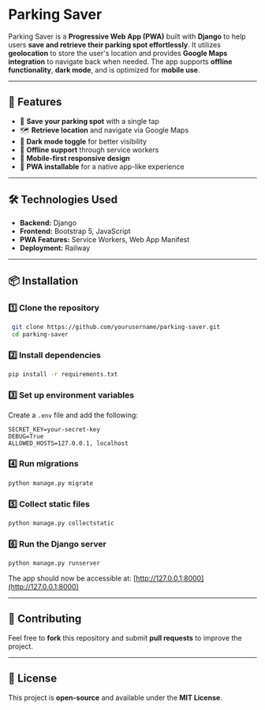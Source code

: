 # Parking Saver

Parking Saver is a **Progressive Web App (PWA)** built with **Django** to help users **save and retrieve their parking spot effortlessly**. It utilizes **geolocation** to store the user's location and provides **Google Maps integration** to navigate back when needed. The app supports **offline functionality**, **dark mode**, and is optimized for **mobile use**.

---

## 🚀 Features

- 📍 **Save your parking spot** with a single tap
- 🗺️ **Retrieve location** and navigate via Google Maps
- 🌙 **Dark mode toggle** for better visibility
- 📶 **Offline support** through service workers
- 📱 **Mobile-first responsive design**
- 🔧 **PWA installable** for a native app-like experience

---

## 🛠️ Technologies Used

- **Backend:** Django
- **Frontend:** Bootstrap 5, JavaScript
- **PWA Features:** Service Workers, Web App Manifest
- **Deployment:** Railway

---

## 📦 Installation

### 1️⃣ Clone the repository
```bash
 git clone https://github.com/yourusername/parking-saver.git
 cd parking-saver
```

### 2️⃣ Install dependencies
```bash
pip install -r requirements.txt
```

### 3️⃣ Set up environment variables
Create a `.env` file and add the following:
```env
SECRET_KEY=your-secret-key
DEBUG=True
ALLOWED_HOSTS=127.0.0.1, localhost
```

### 4️⃣ Run migrations
```bash
python manage.py migrate
```

### 5️⃣ Collect static files
```bash
python manage.py collectstatic
```

### 6️⃣ Run the Django server
```bash
python manage.py runserver
```

The app should now be accessible at: [http://127.0.0.1:8000](http://127.0.0.1:8000)

---

## 🤝 Contributing
Feel free to **fork** this repository and submit **pull requests** to improve the project.

---

## 📜 License
This project is **open-source** and available under the **MIT License**.
